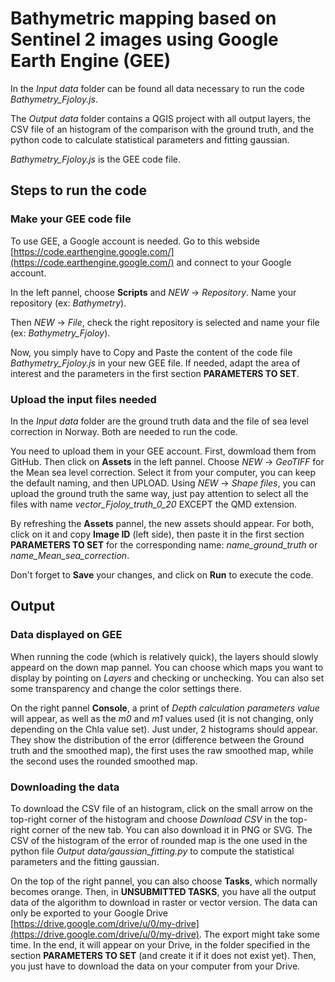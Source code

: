 # Bathymetric mapping based on Sentinel 2 images using Google Earth Engine (GEE)

In the *Input data* folder can be found all data necessary to run the code *Bathymetry_Fjoloy.js*.

The *Output data* folder contains a QGIS project with all output layers, the CSV file of an histogram of the comparison with the ground truth, and the python code to calculate statistical parameters and fitting gaussian.

*Bathymetry_Fjoloy.js* is the GEE code file.

## Steps to run the code

### Make your GEE code file

To use GEE, a Google account is needed. Go to this webside [https://code.earthengine.google.com/](https://code.earthengine.google.com/) and connect to your Google account.

In the left pannel, choose **Scripts** and *NEW* -> *Repository*. Name your repository (ex: *Bathymetry*).

Then *NEW* -> *File*, check the right repository is selected and name your file (ex: *Bathymetry_Fjoloy*).

Now, you simply have to Copy and Paste the content of the code file *Bathymetry_Fjoloy.js* in your new GEE file. If needed, adapt the area of interest and the parameters in the first section **PARAMETERS TO SET**.

### Upload the input files needed

In the *Input data* folder are the ground truth data and the file of sea level correction in Norway. Both are needed to run the code.

You need to upload them in your GEE account. First, dowmload them from GitHub. 
Then click on **Assets** in the left pannel. Choose *NEW* -> *GeoTIFF* for the Mean sea level correction. Select it from your computer, you can keep the default naming, and then UPLOAD. Using *NEW* -> *Shape files*, you can upload the ground truth the same way, just pay attention to select all the files with name *vector_Fjoloy_truth_0_20* EXCEPT the QMD extension.

By refreshing the **Assets** pannel, the new assets should appear. For both, click on it and copy **Image ID** (left side), then paste it in the first section **PARAMETERS TO SET** for the corresponding name: *name_ground_truth* or *name_Mean_sea_correction*.

Don't forget to **Save** your changes, and click on **Run** to execute the code.

## Output

### Data displayed on GEE

When running the code (which is relatively quick), the layers should slowly appeard on the down map pannel. You can choose which maps you want to display by pointing on *Layers* and checking or unchecking. You can also set some transparency and change the color settings there.

On the right pannel **Console**, a print of *Depth calculation parameters value* will appear, as well as the *m0* and *m1* values used (it is not changing, only depending on the Chla value set). Just under, 2 histograms should appear. They show the distribution of the error (difference between the Ground truth and the smoothed map), the first uses the raw smoothed map, while the second uses the rounded smoothed map.

### Downloading the data

To download the CSV file of an histogram, click on the small arrow on the top-right corner of the histogram and choose *Download CSV* in the top-right corner of the new tab. You can also download it in PNG or SVG. The CSV of the histogram of the error of rounded map is the one used in the python file *Output data/gaussian_fitting.py* to compute the statistical parameters and the fitting gaussian.

On the top of the right pannel, you can also choose **Tasks**, which normally becomes orange. Then, in **UNSUBMITTED TASKS**, you have all the output data of the algorithm to download in raster or vector version. 
The data can only be exported to your Google Drive [https://drive.google.com/drive/u/0/my-drive](https://drive.google.com/drive/u/0/my-drive). The export might take some time. In the end, it will appear on your Drive, in the folder specified in the section **PARAMETERS TO SET** (and create it if it does not exist yet). Then, you just have to download the data on your computer from your Drive.
